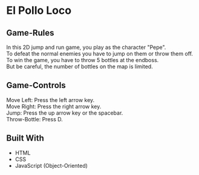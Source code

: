 # El Pollo Loco

## Game-Rules  
In this 2D jump and run game, you play as the character "Pepe".  
To defeat the normal enemies you have to jump on them or throw them off. To win the game, you have to throw 5 bottles at the endboss.  
But be careful, the number of bottles on the map is limited.  

## Game-Controls  
Move Left: Press the left arrow key.  
Move Right: Press the right arrow key.  
Jump: Press the up arrow key or the spacebar.  
Throw-Bottle: Press D.  

## Built With  
- HTML
- CSS
- JavaScript (Object-Oriented)
